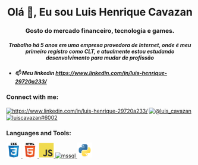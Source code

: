<h1 align="center">Olá 👋, Eu sou Luis Henrique Cavazan</h1>
<h3 align="center">Gosto do mercado financeiro, tecnologia e games.</h3>
<h5 align="center">Trabalho há 5 anos em uma empresa provedora de Internet, onde é meu primeiro registro como CLT, e atualmente estou estudando desenvolvimento para mudar de profissão<h5>

- 📫 Meu linkedin **https://www.linkedin.com/in/luis-henrique-29720a233/**

<h3 align="left">Connect with me:</h3>
<p align="left">
<a href="https://linkedin.com/in/https://www.linkedin.com/in/luis-henrique-29720a233/" target="blank"><img align="center" src="https://raw.githubusercontent.com/rahuldkjain/github-profile-readme-generator/master/src/images/icons/Social/linked-in-alt.svg" alt="https://www.linkedin.com/in/luis-henrique-29720a233/" height="30" width="40" /></a>
<a href="https://instagram.com/@luis_cavazan" target="blank"><img align="center" src="https://raw.githubusercontent.com/rahuldkjain/github-profile-readme-generator/master/src/images/icons/Social/instagram.svg" alt="@luis_cavazan" height="30" width="40" /></a>
<a href="https://discord.gg/luiscavazan#6002" target="blank"><img align="center" src="https://raw.githubusercontent.com/rahuldkjain/github-profile-readme-generator/master/src/images/icons/Social/discord.svg" alt="luiscavazan#6002" height="30" width="40" /></a>
</p>

<h3 align="left">Languages and Tools:</h3>
<p align="left"> <a href="https://www.w3schools.com/css/" target="_blank" rel="noreferrer"> <img src="https://raw.githubusercontent.com/devicons/devicon/master/icons/css3/css3-original-wordmark.svg" alt="css3" width="40" height="40"/> </a> <a href="https://www.w3.org/html/" target="_blank" rel="noreferrer"> <img src="https://raw.githubusercontent.com/devicons/devicon/master/icons/html5/html5-original-wordmark.svg" alt="html5" width="40" height="40"/> </a> <a href="https://developer.mozilla.org/en-US/docs/Web/JavaScript" target="_blank" rel="noreferrer"> <img src="https://raw.githubusercontent.com/devicons/devicon/master/icons/javascript/javascript-original.svg" alt="javascript" width="40" height="40"/> </a> <a href="https://www.microsoft.com/en-us/sql-server" target="_blank" rel="noreferrer"> <img src="https://www.svgrepo.com/show/303229/microsoft-sql-server-logo.svg" alt="mssql" width="40" height="40"/> </a> <a href="https://www.python.org" target="_blank" rel="noreferrer"> <img src="https://raw.githubusercontent.com/devicons/devicon/master/icons/python/python-original.svg" alt="python" width="40" height="40"/> </a> </p>

